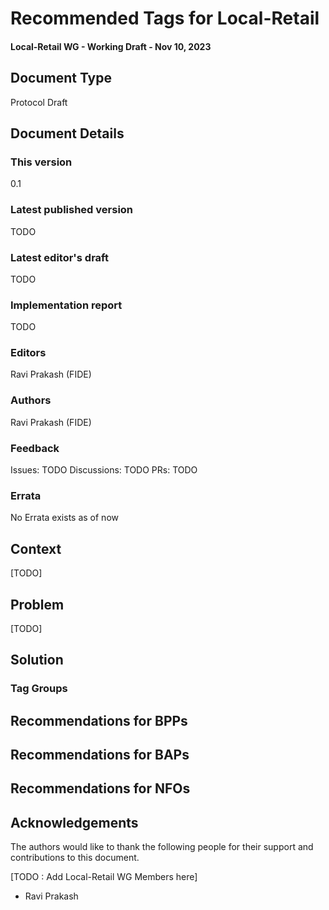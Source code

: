 # Recommended Tags for Local-Retail
#### Local-Retail WG -  Working Draft - Nov 10, 2023

## Document Type
Protocol Draft

## Document Details
### This version
0.1


### Latest published version
TODO


### Latest editor's draft
TODO


### Implementation report
TODO


### Editors
Ravi Prakash (FIDE)


### Authors
Ravi Prakash (FIDE)


### Feedback

Issues: TODO
Discussions: TODO
PRs: TODO


### Errata
No Errata exists as of now

## Context

[TODO]

## Problem

[TODO]

## Solution
### Tag Groups

## Recommendations for BPPs

## Recommendations for BAPs

## Recommendations for NFOs

## Acknowledgements

The authors would like to thank the following people for their support and contributions to this document. 

[TODO : Add Local-Retail WG Members here]
* Ravi Prakash